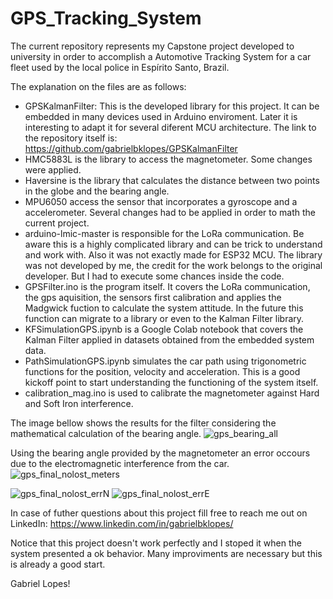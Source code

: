 # GPS_Tracking_System

The current repository represents my Capstone project developed to university in order to accomplish a Automotive Tracking System for a car fleet used by the local police in Espírito Santo, Brazil. 

The explanation on the files are as follows:
- GPSKalmanFilter: This is the developed library for this project. It can be embedded in many devices used in Arduino enviroment. Later it is interesting to adapt it for several diferent MCU architecture. The link to the repository itself is: https://github.com/gabrielbklopes/GPSKalmanFilter
- HMC5883L is the library to access the magnetometer. Some changes were applied.
- Haversine is the library that calculates the distance between two points in the globe and the bearing angle.
- MPU6050 access the sensor that incorporates a gyroscope and a accelerometer. Several changes had to be applied in order to math the current project.
- arduino-lmic-master is responsible for the LoRa communication. Be aware this is a highly complicated library and can be trick to understand and work with. Also it was not exactly made for ESP32 MCU. The library was not developed by me, the credit for the work belongs to the original developer. But I had to execute some chances inside the code. 
- GPSFilter.ino is the program itself. It covers the LoRa communication, the gps aquisition, the sensors first calibration and applies the Madgwick fuction to calculate the system attitude. In the future this function can migrate to a library or even to the Kalman Filter library.
- KFSimulationGPS.ipynb is a Google Colab notebook that covers the Kalman Filter applied in datasets obtained from the embedded system data.
- PathSimulationGPS.ipynb simulates the car path using trigonometric functions for the position, velocity and acceleration. This is a good kickoff point to start understanding the functioning of the system itself.
- calibration_mag.ino is used to calibrate the magnetometer against Hard and Soft Iron interference.

The image bellow shows the results for the filter considering the mathematical calculation of the bearing angle. 
![gps_bearing_all](https://user-images.githubusercontent.com/30734909/168810791-bddce8c2-160b-4c14-9955-28e75f3ca5e3.png)

Using the bearing angle provided by the magnetometer an error occours due to the electromagnetic interference from the car.
![gps_final_nolost_meters](https://user-images.githubusercontent.com/30734909/168812057-8ed65f9a-d6e1-419c-aa1a-ae3e2fa25be8.png)

![gps_final_nolost_errN](https://user-images.githubusercontent.com/30734909/168812476-e1e4e3a4-e888-4da8-a20f-d027db7fc16d.png)
![gps_final_nolost_errE](https://user-images.githubusercontent.com/30734909/168812514-8af78b88-07ac-40d7-954f-8beb5bd59475.png)


In case of futher questions about this project fill free to reach me out on LinkedIn: https://www.linkedin.com/in/gabrielbklopes/

Notice that this project doesn't work perfectly and I stoped it when the system presented a ok behavior. Many improviments are necessary but this is already a good start.

Gabriel Lopes!
